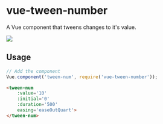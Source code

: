 # vue-tween-number
A Vue component that tweens changes to it's value.

![](http://yo.bkwld.com/2E3v1V2P1v0Q/download/Screen%20Recording%202017-10-02%20at%2004.12%20PM.gif)

## Usage

```js
// Add the component
Vue.component('tween-num', require('vue-tween-number'));
```

```html
<tween-num
	:value='10'
	:initial='0'
	:duration='500'
	easing='easeOutQuart'>
</tween-num>
```
